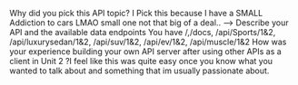 Why did you pick this API topic? I Pick this because I have a SMALL Addiction to cars LMAO small one not that big of a deal.. -->
Describe your API and the available data endpoints You have /,/docs, /api/Sports/1&2, /api/luxurysedan/1&2, /api/suv/1&2, /api/ev/1&2, /api/muscle/1&2
 How was your experience building your own API server after using other APIs as a client in Unit 2 ?I feel like this was quite easy once you know what you wanted to talk about and something that im usually passionate about.
